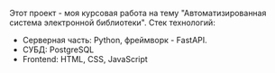 Этот проект - моя курсовая работа на тему "Автоматизированная система электронной библиотеки".
Стек технологий:
- Серверная часть: Python, фреймворк - FastAPI.
- СУБД: PostgreSQL
- Frontend: HTML, CSS, JavaScript
